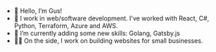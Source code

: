 - 👋 Hello, I’m Gus!
- 👀 I work in web/software development. I've worked with React, C#, Python, Terraform, Azure and AWS.
- 🌱 I’m currently adding some new skills: Golang, Gatsby.js
- 👨‍💻 On the side, I work on building websites for small businesses.


<!---
- 📫 How to reach me:

[<img src="https://user-images.githubusercontent.com/68017589/210603423-ff3c83cb-f47c-4d82-a87a-5b1598c7e721.png" width="25"/> 

(https://twitter.com/Gus_Jime) [📩](recruitment@gusj.dev)
-->


